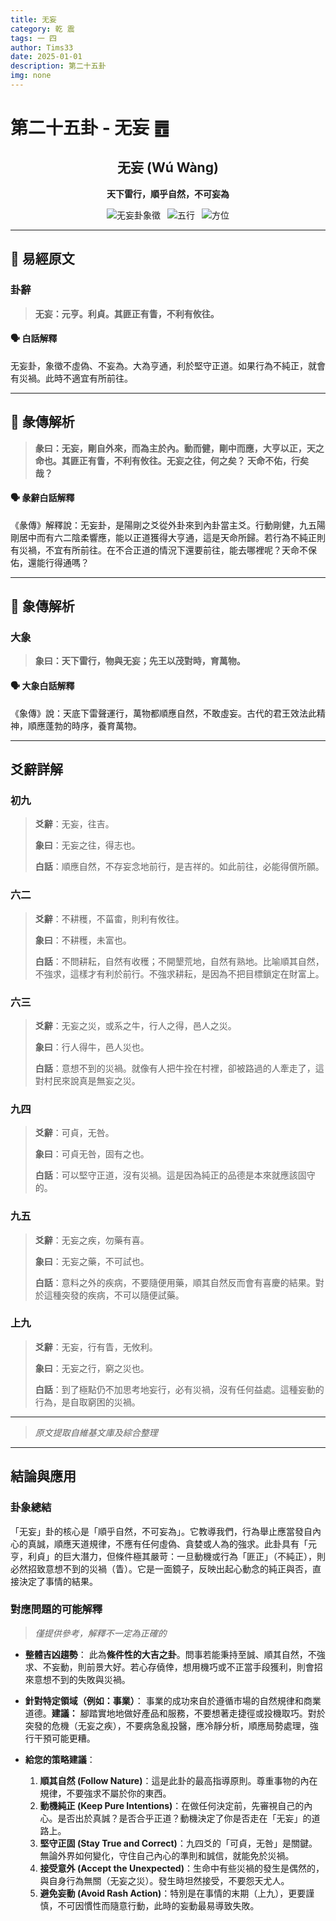```yaml
---
title: 无妄
category: 乾 震
tags: 一 四
author: Tims33
date: 2025-01-01
description: 第二十五卦
img: none
---
```


# 第二十五卦 - 无妄 ䷘

<div align="center">

## 无妄 (Wú Wàng)
**天下雷行，順乎自然，不可妄為**

</div>

<div align="center">

![无妄卦象徵](https://img.shields.io/badge/卦象-无妄-gray?style=for-the-badge)&ensp;
![五行](https://img.shields.io/badge/五行-上金下木-lightgrey?style=for-the-badge)&ensp;
![方位](https://img.shields.io/badge/方位-西北｜東-lightblue?style=for-the-badge)

</div>

---

## 📜 易經原文

### 卦辭

> **无妄：元亨。利貞。其匪正有眚，不利有攸往。**

#### 🗣️ 白話解釋
无妄卦，象徵不虛偽、不妄為。大為亨通，利於堅守正道。如果行為不純正，就會有災禍。此時不適宜有所前往。

---

## 📖 彖傳解析

> **彖曰：无妄，剛自外來，而為主於內。動而健，剛中而應，大亨以正，天之命也。其匪正有眚，不利有攸往。无妄之往，何之矣？ 天命不佑，行矣哉？**

#### 🗣️ 彖辭白話解釋
《彖傳》解釋說：无妄卦，是陽剛之爻從外卦來到內卦當主爻。行動剛健，九五陽剛居中而有六二陰柔響應，能以正道獲得大亨通，這是天命所歸。若行為不純正則有災禍，不宜有所前往。在不合正道的情況下還要前往，能去哪裡呢？天命不保佑，還能行得通嗎？

---

## 🎯 象傳解析

### 大象

> **象曰：天下雷行，物與无妄；先王以茂對時，育萬物。**

#### 🗣️ 大象白話解釋
《象傳》說：天底下雷聲運行，萬物都順應自然，不敢虛妄。古代的君王效法此精神，順應蓬勃的時序，養育萬物。

---

## 爻辭詳解

### 初九

> **爻辭**：无妄，往吉。
>
> **象曰**：无妄之往，得志也。
>
> **白話**：順應自然，不存妄念地前行，是吉祥的。如此前往，必能得償所願。

### 六二

> **爻辭**：不耕穫，不菑畬，則利有攸往。
>
> **象曰**：不耕穫，未富也。
>
> **白話**：不問耕耘，自然有收穫；不開墾荒地，自然有熟地。比喻順其自然，不強求，這樣才有利於前行。不強求耕耘，是因為不把目標鎖定在財富上。

### 六三

> **爻辭**：无妄之災，或系之牛，行人之得，邑人之災。
>
> **象曰**：行人得牛，邑人災也。
>
> **白話**：意想不到的災禍。就像有人把牛拴在村裡，卻被路過的人牽走了，這對村民來說真是無妄之災。

### 九四

> **爻辭**：可貞，无咎。
>
> **象曰**：可貞无咎，固有之也。
>
> **白話**：可以堅守正道，沒有災禍。這是因為純正的品德是本來就應該固守的。

### 九五

> **爻辭**：无妄之疾，勿藥有喜。
>
> **象曰**：无妄之藥，不可試也。
>
> **白話**：意料之外的疾病，不要隨便用藥，順其自然反而會有喜慶的結果。對於這種突發的疾病，不可以隨便試藥。

### 上九

> **爻辭**：无妄，行有眚，无攸利。
>
> **象曰**：无妄之行，窮之災也。
>
> **白話**：到了極點仍不加思考地妄行，必有災禍，沒有任何益處。這種妄動的行為，是自取窮困的災禍。

---
> *原文提取自維基文庫及綜合整理*
---

## 結論與應用

### 卦象總結
「无妄」卦的核心是「順乎自然，不可妄為」。它教導我們，行為舉止應當發自內心的真誠，順應天道規律，不應有任何虛偽、貪婪或人為的強求。此卦具有「元亨，利貞」的巨大潛力，但條件極其嚴苛：一旦動機或行為「匪正」（不純正），則必然招致意想不到的災禍（眚）。它是一面鏡子，反映出起心動念的純正與否，直接決定了事情的結果。

### 對應問題的可能解釋
> *僅提供參考，解釋不一定為正確的*

* **整體吉凶趨勢**：
    此為**條件性的大吉之卦**。問事若能秉持至誠、順其自然，不強求、不妄動，則前景大好。若心存僥倖，想用機巧或不正當手段獲利，則會招來意想不到的失敗與災禍。

* **針對特定領域（例如：事業）**：
    事業的成功來自於遵循市場的自然規律和商業道德。**建議：** 腳踏實地地做好產品和服務，不要想著走捷徑或投機取巧。對於突發的危機（无妄之疾），不要病急亂投醫，應冷靜分析，順應局勢處理，強行干預可能更糟。

* **給您的策略建議**：
    1.  **順其自然 (Follow Nature)**：這是此卦的最高指導原則。尊重事物的內在規律，不要強求不屬於你的東西。
    2.  **動機純正 (Keep Pure Intentions)**：在做任何決定前，先審視自己的內心。是否出於真誠？是否合乎正道？動機決定了你是否走在「无妄」的道路上。
    3.  **堅守正固 (Stay True and Correct)**：九四爻的「可貞，无咎」是關鍵。無論外界如何變化，守住自己內心的準則和誠信，就能免於災禍。
    4.  **接受意外 (Accept the Unexpected)**：生命中有些災禍的發生是偶然的，與自身行為無關（无妄之災）。發生時坦然接受，不要怨天尤人。
    5.  **避免妄動 (Avoid Rash Action)**：特別是在事情的末期（上九），更要謹慎，不可因慣性而隨意行動，此時的妄動最易導致失敗。